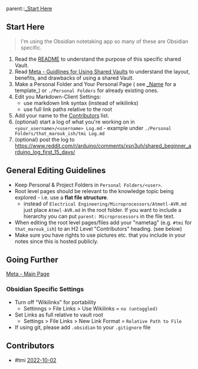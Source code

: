 parent::[_Start Here](_Start%20Here.md)

## Start Here
> I'm using the Obsidian notetaking app so many of these are Obsidian specific. 

1. Read the [README](README.md) to understand the purpose of this specific shared Vault. 
2. Read [Meta - Guidlines for Using Shared Vaults](Meta%20-%20Guidlines%20for%20Using%20Shared%20Vaults.md) to understand the layout, benefits, and drawbacks of using a shared Vault. 
3. Make a Personal Folder and Your Personal Page ( see  [_Name](_Name.md) for a template_) or `./Personal Folders` for already existing ones.
4. Edit you Markdown-Client Settings:
	- use markdown link syntax (instead of wikilinks)
	- use full link paths relative to the root
5. Add your name to the [Contributors](_Start%20Here.md#Contributors) list. 
6. (optional) start a log of what you're working on in `<your_username>/<username> Log.md` - example under `./Personal Folders/that_marouk_ish/tmi Log.md`
7. (optional) post the log to https://www.reddit.com/r/arduino/comments/xsn3uh/shared_beginner_arduino_log_first_15_days/

## General Editing Guidelines
- Keep Personal & Project Folders in `Personal Folders/<user>`. 
- Root level pages should be relevant to the knowledge topic being explored - i.e. use a **flat file structure**. 
	- instead of `Electrical Engineering/Microprocessors/Atmetl-AVR.md` just place `Atmel-AVR.md` in the root folder. If you want to include a hierarchy you can put `parent: Microprocessors` in the file text.
- When editing the root level pages/files add your "nametag" (e.g. `#tmi` for `that_marouk_ish`) to an H2 Level "Contributors" heading.  (see below)
- Make sure you have rights to use pictures etc. that you include in your notes since this is hosted publicly. 

## Going Further
[Meta - Main Page](Meta%20-%20Main%20Page.md)

### Obsidian Specific Settings
- Turn off "Wikilinks" for portability
	- Settinngs > File Links > Use Wikilinks = `no (untoggled)`
- Set Links as full relative to vault root
	- Settings > File Links > New Link Format =  `Relative Path to File `
- If using git, please add `.obsidian` to your `.gitignore` file 


## Contributors
- #tmi [2022-10-02](2022-10-02) 
